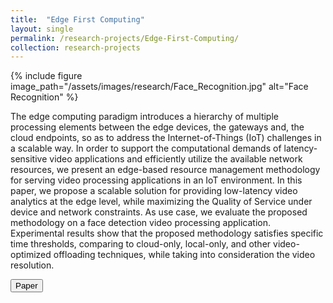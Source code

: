 ```yaml
---
title:  "Edge First Computing"
layout: single
permalink: /research-projects/Edge-First-Computing/
collection: research-projects
---
```


{% include figure image_path="/assets/images/research/Face_Recognition.jpg" alt="Face Recognition" %}

The edge computing paradigm introduces a hierarchy of multiple processing elements between the edge devices, the gateways and, the cloud endpoints, so as to address the Internet-of-Things (IoT) challenges in a scalable way. In order to support the computational demands of latency-sensitive video applications and efficiently utilize the available network resources, we present an edge-based resource management methodology for serving video processing applications in an IoT environment. In this paper, we propose a scalable solution for providing low-latency video analytics at the edge level, while maximizing the Quality of Service under device and network constraints. As use case, we evaluate the proposed methodology on a face detection video processing application. Experimental results show that the proposed methodology satisfies specific time thresholds, comparing to cloud-only, local-only, and other video-optimized offloading techniques, while taking into consideration the video resolution.

<button class="btn btn--primary" onclick="window.open('https://ieeexplore.ieee.org/document/9098924')"> Paper</button>